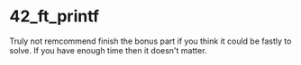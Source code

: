 # 42_ft_printf

Truly not remcommend finish the bonus part if you think it could be fastly to solve. If you have enough time then it doesn't matter.
